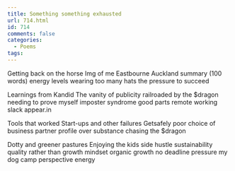 ```yaml
---
title: Something something exhausted
url: 714.html
id: 714
comments: false
categories:
  - Poems
tags:
---
```


Getting back on the horse Img of me
Eastbourne
Auckland summary (100 words)
energy levels
wearing too many hats
the pressure to succeed

Learnings from Kandid
The vanity of publicity
railroaded by the $dragon
needing to prove myself
imposter syndrome
good parts
remote working
slack
appear.in

Tools that worked Start-ups and other failures
Getsafely
poor choice of business partner
profile over substance
chasing the $dragon

Dotty and greener pastures
Enjoying the kids
side hustle
sustainability
quality rather than growth mindset
organic growth
no deadline pressure
my dog
camp
perspective
energy